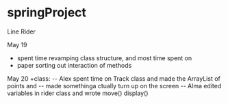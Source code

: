 # springProject
Line Rider

May 19
+ spent time revamping class structure, and most time spent on 
+ paper sorting out interaction of methods

May 20
+class:
-- Alex spent time on Track class and made the ArrayList of points and 
-- made somethinga ctually turn up on the screen
-- Alma edited variables in rider class and wrote move() display()

